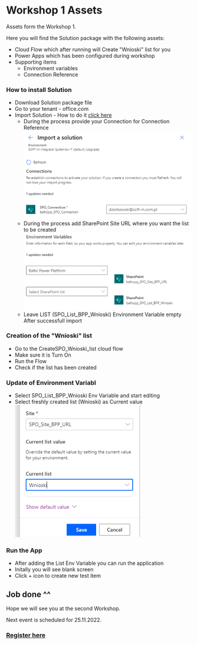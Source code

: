# Workshop 1 Assets

Assets form the Workshop 1.

Here you will find the Solution package with the following assets:
  * Cloud Flow which after running will Create "Wnioski" list for you
  * Power Apps which has been configured during workshop
  * Supporting items
    * Environment variables
    * Connection Reference

### How to install Solution

* Download Solution package file
* Go to your tenant - office.com
* Import Solution - How to do it [click here](https://learn.microsoft.com/en-us/power-apps/maker/data-platform/import-update-export-solutions)
    * During the process provide your Connection for Connection Reference
    ![Adding connection references](https://github.com/365CornerDavid/PowerPlatform/blob/master/BalticPowerPlatform/Workshop1/images/2022-11-23_14h35_54.png "Adding connection references")
    * During the process add SharePoint Site URL where you want the list to be created
    ![Adding Env Variable](https://github.com/365CornerDavid/PowerPlatform/blob/master/BalticPowerPlatform/Workshop1/images/2022-11-23_14h43_07.png "Adding Env Variable")
    * Leave LIST (SPO_List_BPP_Wnioski) Environment Variable empty
After successfull import

### Creation of the "Wnioski" list
* Go to the CreateSPO_Wnioski_list cloud flow
* Make sure it is Turn On
* Run the Flow
* Check if the list has been created

### Update of Environment Variabl
*   Select SPO_List_BPP_Wnioski Env Variable and start editing
*   Select freshly created list (Wnioski) as Current value
![Adding List to Env Variable](https://github.com/365CornerDavid/PowerPlatform/blob/master/BalticPowerPlatform/Workshop1/images/2022-11-23_14h49_23.png "Adding List to Env Variable")

### Run the App
* After adding the List Env Variable you can run the application
* Initally you will see blank screen
* Click + icon to create new test item

## Job done ^^

Hope we will see you at the second Workshop.

Next event is scheduled for 25.11.2022.
### [Register here](https://www.eventbrite.com/e/baltic-power-platform-community-event-tickets-468290588757?aff=erelexpmlt)



